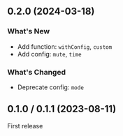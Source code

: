 ## 0.2.0 (2024-03-18)

### What's New

-   Add function: `withConfig`, `custom`
-   Add config: `mute`, `time`

### What's Changed

-   Deprecate config: `mode`

## 0.1.0 / 0.1.1 (2023-08-11)

First release

